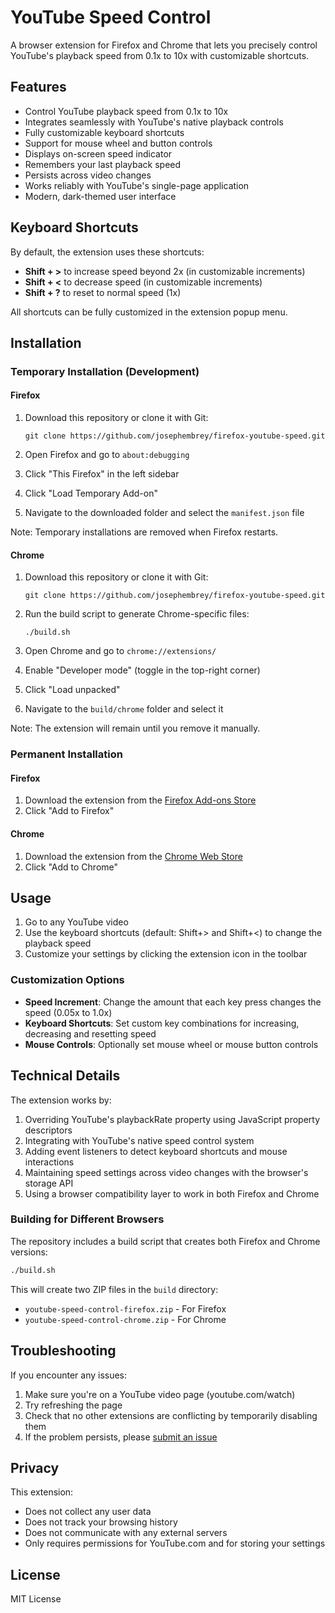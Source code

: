 # YouTube Speed Control

A browser extension for Firefox and Chrome that lets you precisely control YouTube's playback speed from 0.1x to 10x with customizable shortcuts.

## Features

- Control YouTube playback speed from 0.1x to 10x
- Integrates seamlessly with YouTube's native playback controls
- Fully customizable keyboard shortcuts
- Support for mouse wheel and button controls
- Displays on-screen speed indicator
- Remembers your last playback speed
- Persists across video changes
- Works reliably with YouTube's single-page application
- Modern, dark-themed user interface

## Keyboard Shortcuts

By default, the extension uses these shortcuts:
- **Shift + >** to increase speed beyond 2x (in customizable increments)
- **Shift + <** to decrease speed (in customizable increments)
- **Shift + ?** to reset to normal speed (1x)

All shortcuts can be fully customized in the extension popup menu.

## Installation

### Temporary Installation (Development)

#### Firefox

1. Download this repository or clone it with Git:
   ```
   git clone https://github.com/josephembrey/firefox-youtube-speed.git
   ```

2. Open Firefox and go to `about:debugging`

3. Click "This Firefox" in the left sidebar

4. Click "Load Temporary Add-on"

5. Navigate to the downloaded folder and select the `manifest.json` file

Note: Temporary installations are removed when Firefox restarts.

#### Chrome

1. Download this repository or clone it with Git:
   ```
   git clone https://github.com/josephembrey/firefox-youtube-speed.git
   ```

2. Run the build script to generate Chrome-specific files:
   ```
   ./build.sh
   ```

3. Open Chrome and go to `chrome://extensions/`

4. Enable "Developer mode" (toggle in the top-right corner)

5. Click "Load unpacked"

6. Navigate to the `build/chrome` folder and select it

Note: The extension will remain until you remove it manually.

### Permanent Installation

#### Firefox
1. Download the extension from the [Firefox Add-ons Store](https://addons.mozilla.org/firefox/)
2. Click "Add to Firefox"

#### Chrome
1. Download the extension from the [Chrome Web Store](https://chrome.google.com/webstore/)
2. Click "Add to Chrome"

## Usage

1. Go to any YouTube video
2. Use the keyboard shortcuts (default: Shift+> and Shift+<) to change the playback speed
3. Customize your settings by clicking the extension icon in the toolbar

### Customization Options

- **Speed Increment**: Change the amount that each key press changes the speed (0.05x to 1.0x)
- **Keyboard Shortcuts**: Set custom key combinations for increasing, decreasing and resetting speed
- **Mouse Controls**: Optionally set mouse wheel or mouse button controls

## Technical Details

The extension works by:
1. Overriding YouTube's playbackRate property using JavaScript property descriptors
2. Integrating with YouTube's native speed control system
3. Adding event listeners to detect keyboard shortcuts and mouse interactions
4. Maintaining speed settings across video changes with the browser's storage API
5. Using a browser compatibility layer to work in both Firefox and Chrome

### Building for Different Browsers

The repository includes a build script that creates both Firefox and Chrome versions:

```bash
./build.sh
```

This will create two ZIP files in the `build` directory:
- `youtube-speed-control-firefox.zip` - For Firefox
- `youtube-speed-control-chrome.zip` - For Chrome

## Troubleshooting

If you encounter any issues:

1. Make sure you're on a YouTube video page (youtube.com/watch)
2. Try refreshing the page
3. Check that no other extensions are conflicting by temporarily disabling them
4. If the problem persists, please [submit an issue](https://github.com/josephembrey/firefox-youtube-speed/issues)

## Privacy

This extension:
- Does not collect any user data
- Does not track your browsing history
- Does not communicate with any external servers
- Only requires permissions for YouTube.com and for storing your settings

## License

MIT License 